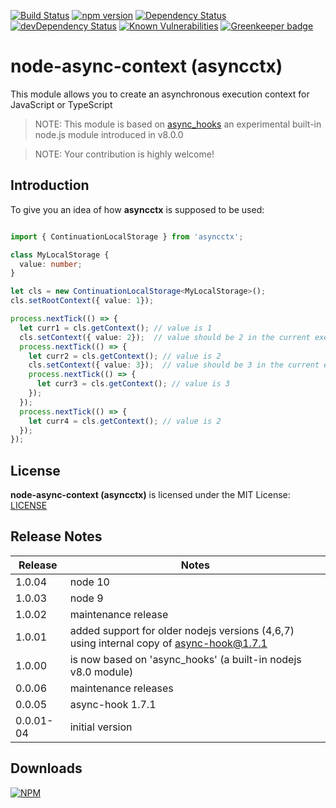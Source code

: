 [![Build Status](https://api.travis-ci.org/gms1/node-async-context.svg?branch=master)](https://travis-ci.org/gms1/node-async-context)
[![npm version](https://badge.fury.io/js/asyncctx.svg)](https://badge.fury.io/js/asyncctx)
[![Dependency Status](https://david-dm.org/gms1/node-async-context.svg)](https://david-dm.org/gms1/node-async-context)
[![devDependency Status](https://david-dm.org/gms1/node-async-context/dev-status.svg)](https://david-dm.org/gms1/node-async-context#info=devDependencies)
[![Known Vulnerabilities](https://snyk.io/test/github/gms1/node-async-context/badge.svg)](https://snyk.io/test/github/gms1/node-async-context)
[![Greenkeeper badge](https://badges.greenkeeper.io/gms1/node-async-context.svg)](https://greenkeeper.io/)

# node-async-context (asyncctx)

This module allows you to create an asynchronous execution context for JavaScript or TypeScript

> NOTE: This module is based on [async_hooks](https://github.com/nodejs/node/blob/master/doc/api/async_hooks.md) an experimental built-in node.js module introduced in v8.0.0

> NOTE: Your contribution is highly welcome!

## Introduction

To give you an idea of how **asyncctx** is supposed to be used:
 

```TypeScript

import { ContinuationLocalStorage } from 'asyncctx';

class MyLocalStorage {
  value: number;
}

let cls = new ContinuationLocalStorage<MyLocalStorage>();
cls.setRootContext({ value: 1});

process.nextTick(() => {
  let curr1 = cls.getContext(); // value is 1
  cls.setContext({ value: 2});  // value should be 2 in the current execution context and below
  process.nextTick(() => {
    let curr2 = cls.getContext(); // value is 2
    cls.setContext({ value: 3});  // value should be 3 in the current execution context and below
    process.nextTick(() => {
      let curr3 = cls.getContext(); // value is 3
    });
  });
  process.nextTick(() => {
    let curr4 = cls.getContext(); // value is 2
  });
});

```

## License

**node-async-context (asyncctx)** is licensed under the MIT License:
[LICENSE](./LICENSE)

## Release Notes

| Release   | Notes                                                                                                                            |
|-----------|----------------------------------------------------------------------------------------------------------------------------------|
| 1.0.04    | node 10
| 1.0.03    | node 9
| 1.0.02    | maintenance release
| 1.0.01    | added support for older nodejs versions (4,6,7) using internal copy of async-hook@1.7.1                                          
| 1.0.00    | is now based on 'async_hooks' (a built-in nodejs v8.0 module)                                                                    
| 0.0.06    | maintenance releases                                                                                                             
| 0.0.05    | async-hook 1.7.1                                                                                                                 |
| 0.0.01-04 | initial version                                                                                                                  |

## Downloads

[![NPM](https://nodei.co/npm/asyncctx.png?downloads=true&downloadRank=true&stars=true)](https://www.npmjs.com/package/asyncctx)
